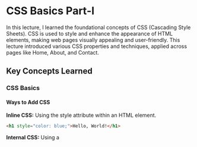 # CSS Basics Part-I

In this lecture, I learned the foundational concepts of CSS (Cascading Style Sheets). CSS is used to style and enhance the appearance of HTML elements, making web pages visually appealing and user-friendly. This lecture introduced various CSS properties and techniques, applied across pages like Home, About, and Contact.

## Key Concepts Learned

### CSS Basics

#### Ways to Add CSS

**Inline CSS:** Using the style attribute within an HTML element.

```html
<h1 style="color: blue;">Hello, World!</h1>
```

**Internal CSS:** Using a <style> tag within the <head> section of the HTML file.

```html
<style>
    h1 {
        color: blue;
    }
</style>
```
